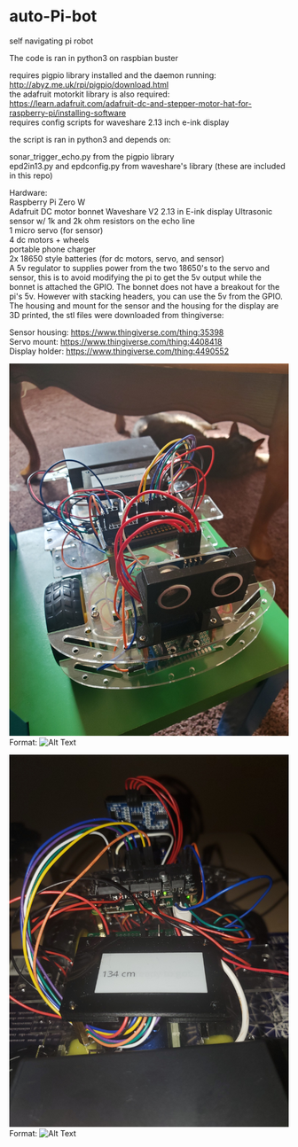 # auto-Pi-bot
self navigating pi robot

The code is ran in python3 on raspbian buster 

requires pigpio library installed and the daemon running: http://abyz.me.uk/rpi/pigpio/download.html  
the adafruit motorkit library is also required: https://learn.adafruit.com/adafruit-dc-and-stepper-motor-hat-for-raspberry-pi/installing-software  
requires config scripts for waveshare 2.13 inch e-ink display


the script is ran in python3 and depends on:   

sonar_trigger_echo.py from the pigpio library  
epd2in13.py and epdconfig.py from waveshare's library 
(these are included in this repo)

Hardware:  
Raspberry Pi Zero W  
Adafruit DC motor bonnet
Waveshare V2 2.13 in E-ink display
Ultrasonic sensor w/ 1k and 2k ohm resistors on the echo line  
1 micro servo (for sensor)  
4 dc motors + wheels  
portable phone charger  
2x 18650 style batteries (for dc motors, servo, and sensor)  
A 5v regulator to supplies power from the two 18650's to the servo and sensor, this is to avoid modifying the pi to get the 5v output while the bonnet is attached the GPIO. The bonnet does not have a breakout for the pi's 5v. However with stacking headers, you can use the 5v from the GPIO.  
The housing and mount for the sensor and the housing for the display are 3D printed, the stl files were downloaded from thingiverse:  

Sensor housing: https://www.thingiverse.com/thing:35398  
Servo mount: https://www.thingiverse.com/thing:4408418  
Display holder: https://www.thingiverse.com/thing:4490552

![picture](20200628_172526.jpg)
Format: ![Alt Text](url)  

![picture2](20200702_212620.jpg)
Format: ![Alt Text](url)
